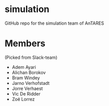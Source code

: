 # simulation
GitHub repo for the simulation team of AnTARES

# Members
(Picked from Slack-team)
- Adem Ayari
- Alichan Borokov
- Bram Windey
- Jarno Verhofstadt
- Jorre Verhaest
- Vic De Ridder
- Zoë Lorrez

